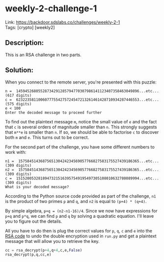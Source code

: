 weekly-2-challenge-1
=======================

Link: https://backdoor.sdslabs.co/challenges/weekly-2-1 \
Tags: [crypto] [weekly2]

Description:
------------

This is an RSA challenge in two parts.


Solution:
---------

When you connect to the remote server, you're presented with this puzzle:

```
n =  14594526805528734291285794770307986141123407358463049896...etc...(617 digits)
c =  62322358110060777554275724547213261461428710934287446553...etc...(575 digits)
e < 100
Enter the decoded message to proceed further
```

To find out the plaintext message `m`, notice the small value of `e` and the fact that `c` is several orders of magnitude smaller than `n`. This strongly suggests that `m**e` is smaller than `n`. If so, we should be able to factorise `c` to discover both `m` and `e`. This turns out to be correct.

For the second part of the challenge, you have some different numbers to work with:

```
n1 =  1575845143687565130424234569057766827583175527439186365...etc...(309 digits)
n2 =  1575845143687565130424234569057766827583175527439186365...etc...(309 digits)
c =  15152005328189473215163957549195497305108010632780089994...etc...(309 digits)
What is your decoded message?
```

According to the Python source code provided as part of the challenge, `n1` is the product of two primes `p` and `q`, and `n2` is equal to `(p+4) * (q+4)`.

By simple algebra, `p+q = (n2-n1-16)/4`. Since we now have expressions for `p+q` and `p*q`, we can find `p` and `q` by solving a quadratic equation. I'll leave you to figure out the details.

All you have to do then is plug the correct values for `p`, `q`, `c` and `e` into the [RSA code](textbook_rsa.py) to undo the double encryption used in `run.py` and get a plaintext message that will allow you to retrieve the key.

```Python
cc = rsa_decrypt(p+4,q+4,c,e,False)
rsa_decrypt(p,q,cc,e)
```

```
